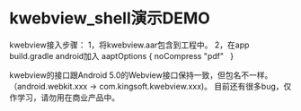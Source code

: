 # kwebview_shell演示DEMO
kwebview接入步骤：
1，将kwebview.aar包含到工程中。
2，在app build.gradle android加入 
    aaptOptions {
        noCompress "pdf"
    }
    
kwebview的接口跟Android 5.0的Webview接口保持一致，但包名不一样。 （android.webkit.xxx -> com.kingsoft.kwebview.xxx)。
目前还有很多bug，仅作学习，请勿用在商业产品中。
